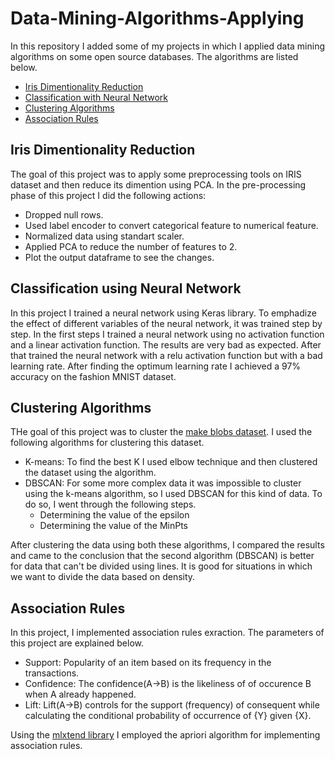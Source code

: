 # Data-Mining-Algorithms-Applying
In this repository I added some of my projects in which I applied data mining algorithms on some open source databases. The algorithms are listed below.

* [Iris Dimentionality Reduction](https://github.com/kian79/Data-Mining-Algorithms-Applying/blob/main/README.md)
* [Classification with Neural Network](https://github.com/kian79/Data-Mining-Algorithms-Applying/blob/main/README.md)
* [Clustering Algorithms](https://github.com/kian79/Data-Mining-Algorithms-Applying/blob/main/README.md)
* [Association Rules](https://github.com/kian79/Data-Mining-Algorithms-Applying/blob/main/README.md )

## Iris Dimentionality Reduction
The goal of this project was to apply some preprocessing tools on IRIS dataset and then reduce its dimention using PCA. 
In the pre-processing phase of this project I did the following actions:
* Dropped null rows.
* Used label encoder to convert categorical feature to numerical feature.
* Normalized data using standart scaler.
* Applied PCA to reduce the number of features to 2.
* Plot the output dataframe to see the changes.

## Classification using Neural Network
In this project I trained a neural network using Keras library. To emphadize the effect of different variables of the neural network, it was trained step by step. In the first steps I trained a neural network using no activation function and a linear activation function. The results are very bad as expected. After that trained the neural network with a relu activation function but with a bad learning rate. After finding the optimum learning rate I achieved a 97% accuracy on the fashion MNIST dataset.

## Clustering Algorithms
THe goal of this project was to cluster the [make blobs dataset](https://scikit-learn.org/stable/modules/generated/sklearn.datasets.make_blobs.html). I used the following algorithms for clustering this dataset.
* K-means: To find the best K I used elbow technique and then clustered the dataset using the algorithm.
* DBSCAN: For some more complex data it was impossible to cluster using the k-means algorithm, so I used DBSCAN for this kind of data. To do so, I went through the following steps.
  * Determining the value of the epsilon
  * Determining the value of the MinPts

After clustering the data using both these algorithms, I compared the results and came to the conclusion that the second algorithm (DBSCAN) is better for data that can't be divided using lines. It is good for situations in which we want to divide the data based on density.

## Association Rules
In this project, I implemented association rules exraction. The parameters of this project are explained below.
* Support: Popularity of an item based on its frequency in the transactions.
* Confidence: The confidence(A->B) is the likeliness of of occurence B when A already happened. 
* Lift: Lift(A->B) controls for the support (frequency) of consequent while calculating the conditional probability of occurrence of {Y} given {X}.

Using the [mlxtend library](https://github.com/rasbt/mlxtend) I employed the apriori algorithm for implementing association rules.
